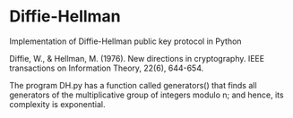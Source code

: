 # Diffie-Hellman
Implementation of Diffie-Hellman public key protocol in Python

Diffie, W., & Hellman, M. (1976). New directions in cryptography. IEEE transactions on Information Theory, 22(6), 644-654.

The program DH.py has a function called generators() that finds all generators of the multiplicative group of integers modulo n; and hence, its complexity is exponential.

